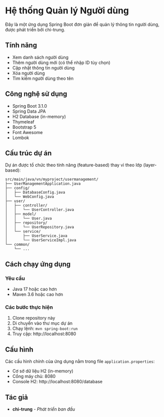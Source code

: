# Hệ thống Quản lý Người dùng

Đây là một ứng dụng Spring Boot đơn giản để quản lý thông tin người dùng, được phát triển bởi chi-trung.

## Tính năng

- Xem danh sách người dùng
- Thêm người dùng mới (có thể nhập ID tùy chọn)
- Cập nhật thông tin người dùng
- Xóa người dùng
- Tìm kiếm người dùng theo tên

## Công nghệ sử dụng

- Spring Boot 3.1.0
- Spring Data JPA
- H2 Database (in-memory)
- Thymeleaf
- Bootstrap 5
- Font Awesome
- Lombok

## Cấu trúc dự án

Dự án được tổ chức theo tính năng (feature-based) thay vì theo lớp (layer-based):

```
src/main/java/vn/myproject/usermanagement/
├── UserManagementApplication.java
├── config/
│   ├── DatabaseConfig.java
│   └── WebConfig.java
├── user/
│   ├── controller/
│   │   └── UserController.java
│   ├── model/
│   │   └── User.java
│   ├── repository/
│   │   └── UserRepository.java
│   └── service/
│       ├── UserService.java
│       └── UserServiceImpl.java
└── common/
    └── ...
```

## Cách chạy ứng dụng

### Yêu cầu

- Java 17 hoặc cao hơn
- Maven 3.6 hoặc cao hơn

### Các bước thực hiện

1. Clone repository này
2. Di chuyển vào thư mục dự án
3. Chạy lệnh: `mvn spring-boot:run`
4. Truy cập: http://localhost:8080

## Cấu hình

Các cấu hình chính của ứng dụng nằm trong file `application.properties`:

- Cơ sở dữ liệu H2 (in-memory)
- Cổng máy chủ: 8080
- Console H2: http://localhost:8080/database

## Tác giả

- **chi-trung** - *Phát triển ban đầu*
